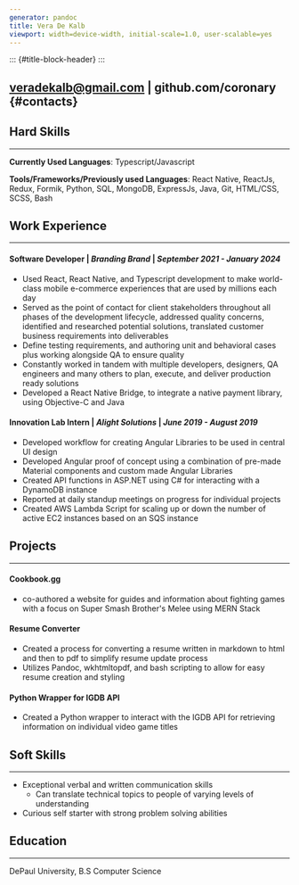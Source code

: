 ```yaml
---
generator: pandoc
title: Vera De Kalb
viewport: width=device-width, initial-scale=1.0, user-scalable=yes
---
```


::: {#title-block-header}
:::

## veradekalb@gmail.com \| github.com/coronary {#contacts}

## Hard Skills

------------------------------------------------------------------------

**Currently Used Languages**: Typescript/Javascript

**Tools/Frameworks/Previously used Languages**: React Native, ReactJs, Redux, Formik, Python, SQL, MongoDB, ExpressJs, Java, Git, HTML/CSS, SCSS, Bash

## Work Experience

------------------------------------------------------------------------

#### Software Developer \| *Branding Brand* \| *September 2021 - January 2024*

-   Used React, React Native, and Typescript development to make
    world-class mobile e-commerce experiences that are used by millions
    each day
-   Served as the point of contact for client stakeholders throughout
    all phases of the development lifecycle, addressed quality concerns,
    identified and researched potential solutions, translated customer
    business requirements into deliverables
-   Define testing requirements, and authoring unit and behavioral cases
    plus working alongside QA to ensure quality
-   Constantly worked in tandem with multiple developers, designers, QA
    engineers and many others to plan, execute, and deliver production
    ready solutions
-   Developed a React Native Bridge, to integrate a native payment
    library, using Objective-C and Java

#### Innovation Lab Intern \| *Alight Solutions* \| *June 2019 - August 2019*

-   Developed workflow for creating Angular Libraries to be used in
    central UI design
-   Developed Angular proof of concept using a combination of pre-made
    Material components and custom made Angular Libraries
-   Created API functions in ASP.NET using C# for interacting with a
    DynamoDB instance
-   Reported at daily standup meetings on progress for individual
    projects
-   Created AWS Lambda Script for scaling up or down the number of
    active EC2 instances based on an SQS instance

## Projects

------------------------------------------------------------------------

#### Cookbook.gg

-   co-authored a website for guides and information about fighting
    games with a focus on Super Smash Brother's Melee using MERN Stack

#### Resume Converter

-   Created a process for converting a resume written in markdown to
    html and then to pdf to simplify resume update process
-   Utilizes Pandoc, wkhtmltopdf, and bash scripting to allow for easy
    resume creation and styling

#### Python Wrapper for IGDB API

-   Created a Python wrapper to interact with the IGDB API for
    retrieving information on individual video game titles

## Soft Skills

------------------------------------------------------------------------

-   Exceptional verbal and written communication skills
    -   Can translate technical topics to people of varying levels of understanding
-   Curious self starter with strong problem solving abilities

## Education

------------------------------------------------------------------------

DePaul University, B.S Computer Science
